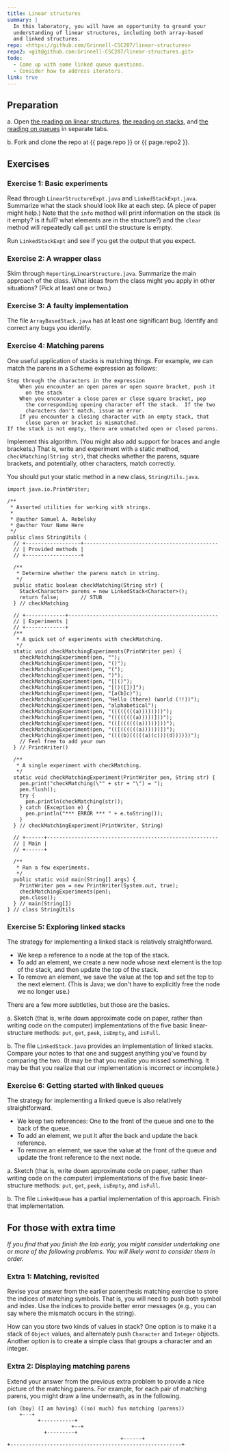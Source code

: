 ```yaml
---
title: Linear structures
summary: | 
  In this laboratory, you will have an opportunity to ground your
  understanding of linear structures, including both array-based
  and linked structures.
repo: <https://github.com/Grinnell-CSC207/linear-structures>
repo2: <git@github.com:Grinnell-CSC207/linear-structures.git>
todo:
  - Come up with some linked queue questions.
  - Consider how to address iterators.
link: true
---
```


Preparation
-----------

a. Open [the reading on linear structures](../readings/linear-structures), [the reading on stacks](../readings/stacks), and [the reading on queues](../readings/queues) in separate tabs.

b. Fork and clone the repo at {{ page.repo }} or {{ page.repo2 }}.

Exercises
---------

### Exercise 1: Basic experiments

Read through `LinearStructureExpt.java` and `LinkedStackExpt.java`.  Summarize what the stack should look like at each step.  (A piece of paper might help.)  Note that the `info` method will print information on the stack (is it empty? is it full? what elements are in the structure?) and the `clear` method will repeatedly call `get` until the structure is empty.

Run `LinkedStackExpt` and see if you get the output that you expect.

### Exercise 2: A wrapper class

Skim through `ReportingLinearStructure.java`.  Summarize the main approach of the class.  What ideas from the class might you apply in other situations?  (Pick at least one or two.)

### Exercise 3: A faulty implementation

The file `ArrayBasedStack.java` has at least one significant bug.  Identify and correct any bugs you identify.

### Exercise 4: Matching parens

One useful application of stacks is matching things.  For example, we can match the parens in a Scheme expression as follows:

```text
Step through the characters in the expression
    When you encounter an open paren or open square bracket, push it 
      on the stack
    When you encounter a close paren or close square bracket, pop 
      the corresponding opening character off the stack.  If the two
      characters don't match, issue an error.
    If you encounter a closing character with an empty stack, that 
      close paren or bracket is mismatched.
If the stack is not empty, there are unmatched open or closed parens.
```

Implement this algorithm.  (You might also add support for braces and angle brackets.)  That is, write and experiment with a static method, `checkMatching(String str)`, that checks whether the parens, square brackets, and potentially, other characters, match correctly.

You should put your static method in a new class, `StringUtils.java`.

```
import java.io.PrintWriter;

/**
 * Assorted utilities for working with strings.
 *
 * @author Samuel A. Rebelsky
 * @author Your Name Here
 */
public class StringUtils {
  // +------------------+--------------------------------------------
  // | Provided methods |
  // +------------------+

  /**
   * Determine whether the parens match in string.
   */
  public static boolean checkMatching(String str) {
    Stack<Character> parens = new LinkedStack<Character>();
    return false;       // STUB
  } // checkMatching

  // +-------------+-------------------------------------------------
  // | Experiments |
  // +-------------+
  /**
   * A quick set of experiments with checkMatching.
   */
  static void checkMatchingExperiments(PrintWriter pen) {
    checkMatchingExperiment(pen, "");
    checkMatchingExperiment(pen, "()");
    checkMatchingExperiment(pen, "(");
    checkMatchingExperiment(pen, ")");
    checkMatchingExperiment(pen, "[]()");
    checkMatchingExperiment(pen, "[()([])]");
    checkMatchingExperiment(pen, "[a(b]c)");
    checkMatchingExperiment(pen, "Hello (there) (world (!!))");
    checkMatchingExperiment(pen, "alphabetical");
    checkMatchingExperiment(pen, "((((((((a))))))))");
    checkMatchingExperiment(pen, "((((((((a)))))]))");
    checkMatchingExperiment(pen, "(([((((((a)))))]))");
    checkMatchingExperiment(pen, "(([((((((a))))))])");
    checkMatchingExperiment(pen, "((((b)(((((a)(c)))(d))))))");
    // Feel free to add your own
  } // PrintWriter()

  /**
   * A single experiment with checkMatching.
   */
  static void checkMatchingExperiment(PrintWriter pen, String str) {
    pen.print("checkMatching(\"" + str + "\") = ");
    pen.flush();
    try {
      pen.println(checkMatching(str));
    } catch (Exception e) {
      pen.println("*** ERROR *** " + e.toString());
    }
  } // checkMatchingExperiment(PrintWriter, String)

  // +------+--------------------------------------------------------
  // | Main |
  // +------+

  /**
   * Run a few experiments.
   */
  public static void main(String[] args) {
    PrintWriter pen = new PrintWriter(System.out, true);
    checkMatchingExperiments(pen);
    pen.close();
  } // main(String[])
} // class StringUtils
```

### Exercise 5: Exploring linked stacks

The strategy for implementing a linked stack is relatively straightforward.

* We keep a reference to a node at the top of the stack.  
* To add an element, we create a new node whose next element is 
  the top of the stack, and then update the top of the stack.  
* To remove an element, we save the value at the top and set the
  top to the next element.  (This is Java; we don't have to explicitly 
  free the node we no longer use.)

There are a few more subtleties, but those are the basics.

a. Sketch (that is, write down approximate code on paper, rather than writing code on the computer) implementations of the five basic linear-structure methods: `put`, `get`, `peek`, `isEmpty`, and `isFull`.

b. The file `LinkedStack.java` provides an implementation of linked stacks.  Compare your notes to that one and suggest anything you've found by comparing the two.  (It may be that you realize you missed something.  It may be that you realize that our implementation is incorrect or incomplete.)

### Exercise 6: Getting started with linked queues

The strategy for implementing a linked queue is also relatively straightforward.

* We keep two references: One to the front of the queue and one to the back of the queue.  
* To add an element, we put it after the back and update the back reference.  
* To remove an element, we save the value at the front of the queue and update the front reference to the next node.  

a. Sketch (that is, write down approximate code on paper, rather than writing code on the computer) implementations of the five basic linear-structure methods: `put`, `get`, `peek`, `isEmpty`, and `isFull`.

b. The file `LinkedQueue` has a partial implementation of this approach.  Finish that implementation.

For those with extra time
-------------------------

_If you find that you finish the lab early, you might consider undertaking one or more of the following problems.  You will likely want to consider them in order._

### Extra 1: Matching, revisited

Revise your answer from the earlier parenthesis matching exercise to store the indices of matching symbols.  That is, you will need to push both symbol and index.  Use the indices to provide better error messages (e.g., you can say where the mismatch occurs in the string).

How can you store two kinds of values in stack?  One option is to make it a stack of `Object` values, and alternately push `Character` and `Integer` objects.  Another option is to create a simple class that groups a character and an integer.

### Extra 2: Displaying matching parens

Extend your answer from the previous extra problem to provide a nice picture of the matching parens.  For example, for each pair of matching parens, you might draw a line underneath, as in the following.

```text
(oh (boy) (I am having) ((so) much) fun matching (parens))
    +---+
          +-----------+
	                 +--+
			+---------+
			                         +------+
+--------------------------------------------------------+
```


